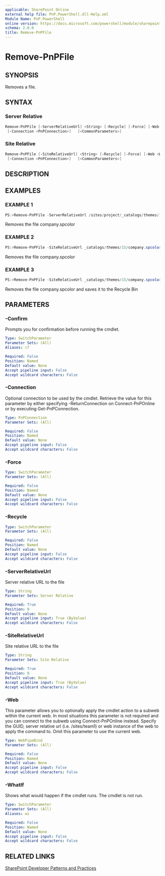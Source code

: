 ```yaml
---
applicable: SharePoint Online
external help file: PnP.PowerShell.dll-Help.xml
Module Name: PnP.PowerShell
online version: https://docs.microsoft.com/powershell/module/sharepoint-pnp/remove-pnpfile
schema: 2.0.0
title: Remove-PnPFile
---
```


# Remove-PnPFile

## SYNOPSIS
Removes a file.

## SYNTAX

### Server Relative
```powershell
Remove-PnPFile [-ServerRelativeUrl] <String> [-Recycle] [-Force] [-Web <WebPipeBind>]
 [-Connection <PnPConnection>]   [<CommonParameters>]
```

### Site Relative
```powershell
Remove-PnPFile [-SiteRelativeUrl] <String> [-Recycle] [-Force] [-Web <WebPipeBind>]
 [-Connection <PnPConnection>]   [<CommonParameters>]
```

## DESCRIPTION

## EXAMPLES

### EXAMPLE 1
```powershell
PS:>Remove-PnPFile -ServerRelativeUrl /sites/project/_catalogs/themes/15/company.spcolor
```

Removes the file company.spcolor

### EXAMPLE 2
```powershell
PS:>Remove-PnPFile -SiteRelativeUrl _catalogs/themes/15/company.spcolor
```

Removes the file company.spcolor

### EXAMPLE 3
```powershell
PS:>Remove-PnPFile -SiteRelativeUrl _catalogs/themes/15/company.spcolor -Recycle
```

Removes the file company.spcolor and saves it to the Recycle Bin

## PARAMETERS

### -Confirm
Prompts you for confirmation before running the cmdlet.

```yaml
Type: SwitchParameter
Parameter Sets: (All)
Aliases: cf

Required: False
Position: Named
Default value: None
Accept pipeline input: False
Accept wildcard characters: False
```

### -Connection
Optional connection to be used by the cmdlet. Retrieve the value for this parameter by either specifying -ReturnConnection on Connect-PnPOnline or by executing Get-PnPConnection.

```yaml
Type: PnPConnection
Parameter Sets: (All)

Required: False
Position: Named
Default value: None
Accept pipeline input: False
Accept wildcard characters: False
```

### -Force

```yaml
Type: SwitchParameter
Parameter Sets: (All)

Required: False
Position: Named
Default value: None
Accept pipeline input: False
Accept wildcard characters: False
```

### -Recycle

```yaml
Type: SwitchParameter
Parameter Sets: (All)

Required: False
Position: Named
Default value: None
Accept pipeline input: False
Accept wildcard characters: False
```

### -ServerRelativeUrl
Server relative URL to the file

```yaml
Type: String
Parameter Sets: Server Relative

Required: True
Position: 0
Default value: None
Accept pipeline input: True (ByValue)
Accept wildcard characters: False
```

### -SiteRelativeUrl
Site relative URL to the file

```yaml
Type: String
Parameter Sets: Site Relative

Required: True
Position: 0
Default value: None
Accept pipeline input: True (ByValue)
Accept wildcard characters: False
```

### -Web
This parameter allows you to optionally apply the cmdlet action to a subweb within the current web. In most situations this parameter is not required and you can connect to the subweb using Connect-PnPOnline instead. Specify the GUID, server relative url (i.e. /sites/team1) or web instance of the web to apply the command to. Omit this parameter to use the current web.

```yaml
Type: WebPipeBind
Parameter Sets: (All)

Required: False
Position: Named
Default value: None
Accept pipeline input: False
Accept wildcard characters: False
```

### -WhatIf
Shows what would happen if the cmdlet runs. The cmdlet is not run.

```yaml
Type: SwitchParameter
Parameter Sets: (All)
Aliases: wi

Required: False
Position: Named
Default value: None
Accept pipeline input: False
Accept wildcard characters: False
```

## RELATED LINKS

[SharePoint Developer Patterns and Practices](https://aka.ms/sppnp)